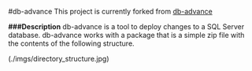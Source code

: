#db-advance
This project is currently forked from [db-advance](https://github.com/slmoloch/db-advance) 

__###Description__
db-advance is a tool to deploy changes to a SQL Server database. db-advance works with a package that is a simple zip file with the contents of the following structure.

(./imgs/directory_structure.jpg)




